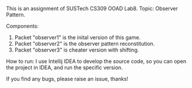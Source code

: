 This is an assignment of SUSTech CS309 OOAD Lab8.
Topic: Observer Pattern.

Components:
1. Packet "observer1" is the inital version of this game.
2. Packet "observer2" is the observer pattern reconstitution.
3. Packet "observer3" is cheater version with shifting.

How to run:
I use Intellij IDEA to develop the source code, so you can open the project in IDEA, and run the specific version.

If you find any bugs, please raise an issue, thanks!